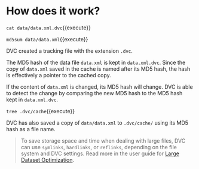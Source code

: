 # How does it work?

`cat data/data.xml.dvc`{{execute}}

`md5sum data/data.xml`{{execute}}

DVC created a tracking file with the extension `.dvc`.

The MD5 hash of the data file `data.xml` is kept in `data.xml.dvc`. Since the 
copy of `data.xml` saved in the cache is named after its MD5 hash, the hash is
effectively a pointer to the cached copy.

If the content of `data.xml` is changed, its MD5 hash will change. DVC is able
to detect the change by comparing the new MD5 hash to the MD5 hash kept in 
`data.xml.dvc`.

`tree .dvc/cache`{{execute}}

DVC has also saved a copy of `data/data.xml` to `.dvc/cache/` using its MD5 
hash as a file name.

> To save storage space and time when dealing with large files, DVC can use 
> `symlinks`, `hardlinks`, or `reflinks`, depending on the file system and DVC
> settings. Read more in the user guide for [Large Dataset Optimization](https://dvc.org/doc/user-guide/large-dataset-optimization).
